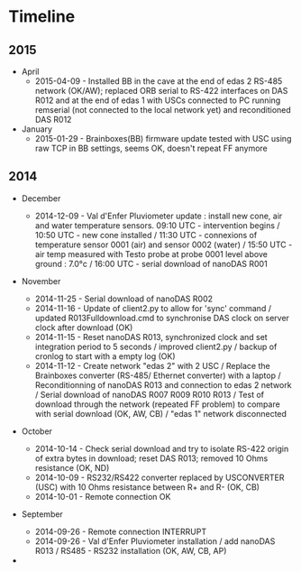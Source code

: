 # Timeline

## 2015
* April
  * 2015-04-09 - Installed BB in the cave at the end of edas 2 RS-485 network (OK/AW); replaced ORB serial to RS-422 interfaces on DAS R012 and at the end of edas 1 with USCs connected to PC running remserial (not connected to the local network yet) and reconditioned DAS R012
* January
  * 2015-01-29 - Brainboxes(BB) firmware update tested with USC using raw TCP in BB settings, seems OK, doesn't repeat FF anymore

## 2014
* December
  * 2014-12-09 - Val d'Enfer Pluviometer update : install new cone, air and water temperature sensors.  09:10 UTC - intervention begins / 10:50 UTC - new cone installed / 11:30 UTC - connexions of temperature sensor 0001 (air) and sensor 0002 (water) / 15:50 UTC - air temp measured with Testo probe at probe 0001 level above ground : 7.0°c / 16:00 UTC - serial download of nanoDAS R001    
* November
  * 2014-11-25 - Serial download of nanoDAS R002
  * 2014-11-16 - Update of client2.py to allow for 'sync' command / updated R013Fulldownload.cmd to synchronise DAS clock on server clock after download (OK)
  * 2014-11-15 - Reset nanoDAS R013, synchronized clock and set integration period to 5 seconds / improved client2.py / backup of cronlog to start with a empty log (OK) 
  * 2014-11-12 - Create network "edas 2" with 2 USC / Replace the Brainboxes converter (RS-485/ Ethernet converter) with a laptop / Reconditionning of nanoDAS R013 and connection to edas 2 network / Serial download of nanoDAS R007 R009 R010 R013 / Test of download through the network (repeated FF problem) to compare with serial download (OK, AW, CB) / "edas 1" network disconnected

* October
  * 2014-10-14 - Check serial download and try to isolate RS-422 origin of extra bytes in download; reset DAS R013; removed 10 Ohms resistance (OK, ND)
  * 2014-10-09 - RS232/RS422 converter replaced by USCONVERTER (USC) with 10 Ohms resistance between R+ and R- (OK, CB)
  * 2014-10-01 - Remote connection OK

* September
  * 2014-09-26 - Remote connection INTERRUPT
  * 2014-09-26 - Val d'Enfer Pluviometer installation / add nanoDAS R013 / RS485 - RS232 installation (OK, AW, CB, AP)
  

  

*
